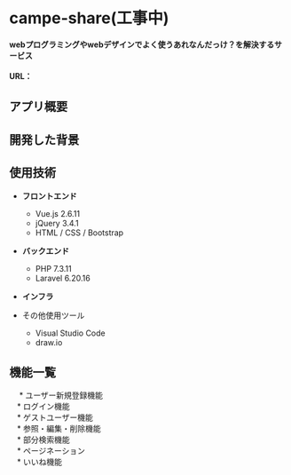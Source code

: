 # campe-share(工事中)

**webプログラミングやwebデザインでよく使うあれなんだっけ？を解決するサービス**
<br><br>
**URL：** 

## アプリ概要


## 開発した背景



## 使用技術

* __フロントエンド__
  * Vue.js 2.6.11
  * jQuery 3.4.1
  * HTML / CSS / Bootstrap

  
* __バックエンド__
  * PHP 7.3.11
  * Laravel 6.20.16

  
* __インフラ__


  
* その他使用ツール
  * Visual Studio Code
  * draw.io


## 機能一覧
　 * ユーザー新規登録機能<br>
 　* ログイン機能<br>
 　* ゲストユーザー機能<br>
 　* 参照・編集・削除機能<br>
 　* 部分検索機能<br>
 　* ページネーション<br>
 　* いいね機能<br>


